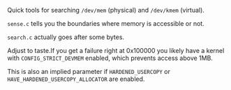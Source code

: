 Quick tools for searching `/dev/mem` (physical) and `/dev/kmem` (virtual).

`sense.c` tells you the boundaries where memory is accessible or not.

`search.c` actually goes after some bytes.

Adjust to taste.If you get a failure right at 0x100000 you likely have a kernel with `CONFIG_STRICT_DEVMEM` enabled, which prevents access above 1MB.

This is also an implied parameter if `HARDENED_USERCOPY` or `HAVE_HARDENED_USERCOPY_ALLOCATOR` are enabled.

